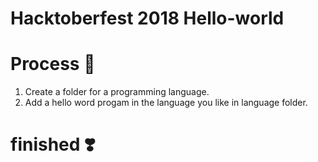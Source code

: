 # Hacktoberfest 2018 Hello-world

# Process 🐬
1. Create a folder for a programming language.
2. Add a hello word progam in the language you like in language folder.

# finished ❣️
